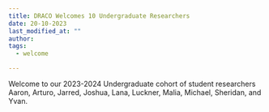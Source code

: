 ```yaml
---
title: DRACO Welcomes 10 Undergraduate Researchers
date: 20-10-2023
last_modified_at: ""
author: 
tags:
  - welcome

---
```


<!-- excerpt start -->
Welcome to our 2023-2024 Undergraduate cohort of student researchers  Aaron, Arturo, Jarred, Joshua, Lana, Luckner, Malia, Michael, Sheridan, and Yvan.
<!-- excerpt end -->